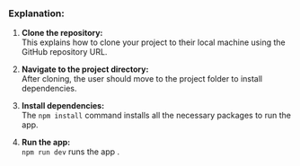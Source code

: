 ### Explanation:
1. **Clone the repository:**  
   This explains how to clone your project to their local machine using the GitHub repository URL.

2. **Navigate to the project directory:**  
   After cloning, the user should move to the project folder to install dependencies.

3. **Install dependencies:**  
   The `npm install` command installs all the necessary packages to run the app.

4. **Run the app:**  
   `npm run dev` runs the app .
   
